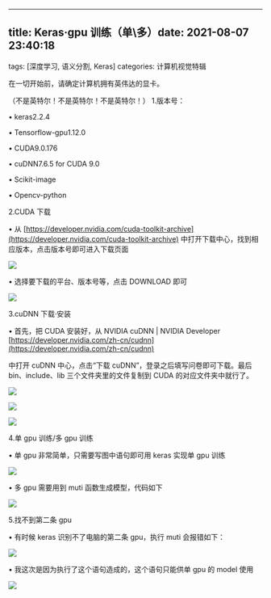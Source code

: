 ---

## title: Keras·gpu 训练（单\多）date: 2021-08-07 23:40:18

tags: [深度学习, 语义分割, Keras]
categories: 计算机视觉特辑

在一切开始前，请确定计算机拥有英伟达的显卡。

（不是英特尔！不是英特尔！不是英特尔！） 1.版本号：

• keras2.2.4

• Tensorflow-gpu1.12.0

• CUDA9.0.176

• cuDNN7.6.5 for CUDA 9.0

• Scikit-image

• Opencv-python

2.CUDA 下载

• 从 [https://developer.nvidia.com/cuda-toolkit-archive](https://developer.nvidia.com/cuda-toolkit-archive) 中打开下载中心，找到相应版本，点击版本号即可进入下载页面

![](Keras%C2%B7GPU%E8%AE%AD%E7%BB%83%EF%BC%88%E5%8D%95-%E5%A4%9A%EF%BC%89/%E5%9B%BE1.png#alt=%E5%9B%BE1)

• 选择要下载的平台、版本号等，点击 DOWNLOAD 即可

![](Keras%C2%B7GPU%E8%AE%AD%E7%BB%83%EF%BC%88%E5%8D%95-%E5%A4%9A%EF%BC%89/%E5%9B%BE2.png#alt=%E5%9B%BE2)

3.cuDNN 下载·安装

• 首先，把 CUDA 安装好，从 NVIDIA cuDNN | NVIDIA Developer [https://developer.nvidia.com/zh-cn/cudnn](https://developer.nvidia.com/zh-cn/cudnn)

中打开 cuDNN 中心，点击“下载 cuDNN”，登录之后填写问卷即可下载。最后 bin、include、lib 三个文件夹里的文件复制到 CUDA 的对应文件夹中就行了。

![](Keras%C2%B7GPU%E8%AE%AD%E7%BB%83%EF%BC%88%E5%8D%95-%E5%A4%9A%EF%BC%89/%E5%9B%BE3.png#alt=%E5%9B%BE3)

![](Keras%C2%B7GPU%E8%AE%AD%E7%BB%83%EF%BC%88%E5%8D%95-%E5%A4%9A%EF%BC%89/%E5%9B%BE4.png#alt=%E5%9B%BE4)

![](Keras%C2%B7GPU%E8%AE%AD%E7%BB%83%EF%BC%88%E5%8D%95-%E5%A4%9A%EF%BC%89/%E5%9B%BE5.png#alt=%E5%9B%BE5)

4.单 gpu 训练/多 gpu 训练

• 单 gpu 非常简单，只需要写图中语句即可用 keras 实现单 gpu 训练

![](Keras%C2%B7GPU%E8%AE%AD%E7%BB%83%EF%BC%88%E5%8D%95-%E5%A4%9A%EF%BC%89/%E5%9B%BE6.png#alt=%E5%9B%BE6)

• 多 gpu 需要用到 muti 函数生成模型，代码如下

![](Keras%C2%B7GPU%E8%AE%AD%E7%BB%83%EF%BC%88%E5%8D%95-%E5%A4%9A%EF%BC%89/%E5%9B%BE7.png#alt=%E5%9B%BE7)

5.找不到第二条 gpu

• 有时候 keras 识别不了电脑的第二条 gpu，执行 muti 会报错如下：

![](Keras%C2%B7GPU%E8%AE%AD%E7%BB%83%EF%BC%88%E5%8D%95-%E5%A4%9A%EF%BC%89/%E5%9B%BE8.png#alt=%E5%9B%BE8)

• 我这次是因为执行了这个语句造成的，这个语句只能供单 gpu 的 model 使用

![](Keras%C2%B7GPU%E8%AE%AD%E7%BB%83%EF%BC%88%E5%8D%95-%E5%A4%9A%EF%BC%89/%E5%9B%BE9.png#alt=%E5%9B%BE9)
